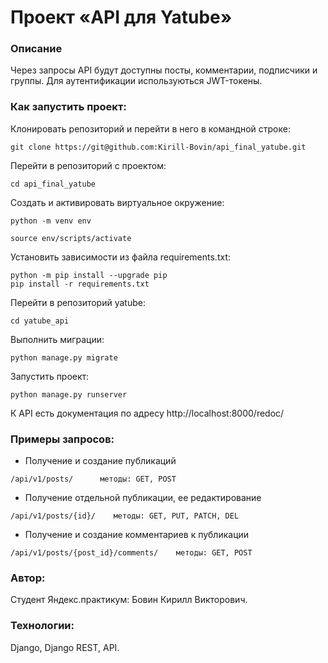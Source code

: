 # **Проект «API для Yatube»**

### **Описание**
Через запросы API будут доступны посты, комментарии, подписчики и группы. Для аутентификации используються JWT-токены.

### **Как запустить проект:**
Клонировать репозиторий и перейти в него в командной строке:
```
git clone https://git@github.com:Kirill-Bovin/api_final_yatube.git
```
Перейти в репозиторий с проектом:
```
cd api_final_yatube
```

Cоздать и активировать виртуальное окружение:
```
python -m venv env
```
```
source env/scripts/activate
```
Установить зависимости из файла requirements.txt:
```
python -m pip install --upgrade pip
pip install -r requirements.txt
```
Перейти в репозиторий yatube:
```
cd yatube_api
```
Выполнить миграции:
```
python manage.py migrate
```
Запустить проект:
```
python manage.py runserver
```
К API есть документация по адресу http://localhost:8000/redoc/

### Примеры запросов:
+ Получение и создание публикаций
```
/api/v1/posts/      методы: GET, POST
```
+ Получение отдельной публикации, ее редактирование
```
/api/v1/posts/{id}/    методы: GET, PUT, PATCH, DEL
```
+ Получение и создание комментариев к публикации
```
/api/v1/posts/{post_id}/comments/    методы: GET, POST
```

### Автор:
Студент Яндекс.практикум: Бовин Кирилл Викторович.

### Технологии:
Django, Django REST, API.
